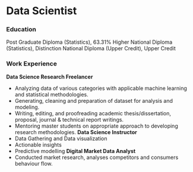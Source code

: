 # Data Scientist
### Education
Post Graduate Diploma (Statistics), 63.31%
Higher National Diploma (Statistics), Distinction
National Diploma (Upper Credit), Upper Credit
### Work Experience
**Data Science Research Freelancer**
- Analyzing data of various categories with applicable machine learning and statistical methodologies.
- Generating, cleaning and preparation of dataset for analysis and modeling.
- Writing, editing, and proofreading academic thesis/dissertation, proposal, journal & technical report writings.
- Mentoring master students on appropriate approach to developing research methodologies.
**Data Science Instructor**
- Data Gathering and Data visualization
- Actionable insights
- Predictive modelling
**Digital Market Data Analyst**
- Conducted market research, analyses competitors and consumers behaviour flow.
